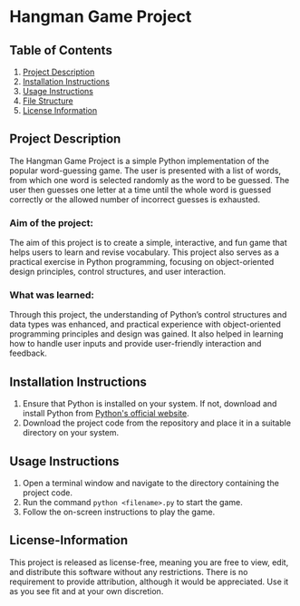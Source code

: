 # Hangman Game Project

## Table of Contents
1. [Project Description](#project-description)
2. [Installation Instructions](#installation-instructions)
3. [Usage Instructions](#usage-instructions)
4. [File Structure](#file-structure)
5. [License Information](#license-information)
   

## Project Description
The Hangman Game Project is a simple Python implementation of the popular word-guessing game. The user is presented with a list of words, from which one word is selected randomly as the word to be guessed. The user then guesses one letter at a time until the whole word is guessed correctly or the allowed number of incorrect guesses is exhausted.

### Aim of the project:
The aim of this project is to create a simple, interactive, and fun game that helps users to learn and revise vocabulary. This project also serves as a practical exercise in Python programming, focusing on object-oriented design principles, control structures, and user interaction.

### What was learned:
Through this project, the understanding of Python’s control structures and data types was enhanced, and practical experience with object-oriented programming principles and design was gained. It also helped in learning how to handle user inputs and provide user-friendly interaction and feedback.

## Installation Instructions
1. Ensure that Python is installed on your system. If not, download and install Python from [Python's official website](https://www.python.org/).
2. Download the project code from the repository and place it in a suitable directory on your system.

## Usage Instructions
1. Open a terminal window and navigate to the directory containing the project code.
2. Run the command `python <filename>.py` to start the game.
3. Follow the on-screen instructions to play the game.

## License-Information
This project is released as license-free, meaning you are free to view, edit, and distribute this software without any restrictions. There is no requirement to provide attribution, although it would be appreciated. Use it as you see fit and at your own discretion.
